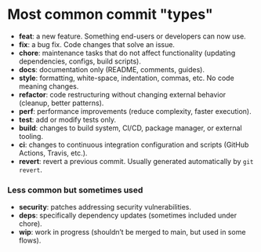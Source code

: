 # Most common commit "types"

- **feat**: a new feature. Something end-users or developers can now use.
- **fix**: a bug fix. Code changes that solve an issue.
- **chore**: maintenance tasks that do not affect functionality (updating dependencies, configs, build scripts).
- **docs**: documentation only (README, comments, guides).
- **style**: formatting, white-space, indentation, commas, etc. No code meaning changes.
- **refactor**: code restructuring without changing external behavior (cleanup, better patterns).
- **perf**: performance improvements (reduce complexity, faster execution).
- **test**: add or modify tests only.
- **build**: changes to build system, CI/CD, package manager, or external tooling.
- **ci**: changes to continuous integration configuration and scripts (GitHub Actions, Travis, etc.).
- **revert**: revert a previous commit. Usually generated automatically by `git revert`.

### Less common but sometimes used

- **security**: patches addressing security vulnerabilities.
- **deps**: specifically dependency updates (sometimes included under chore).
- **wip**: work in progress (shouldn’t be merged to main, but used in some flows).